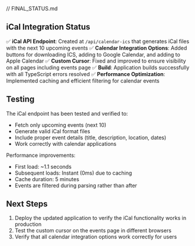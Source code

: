 // FINAL_STATUS.md

## iCal Integration Status

✅ **iCal API Endpoint**: Created at `/api/calendar-ics` that generates iCal files with the next 10 upcoming events
✅ **Calendar Integration Options**: Added buttons for downloading ICS, adding to Google Calendar, and adding to Apple Calendar
✅ **Custom Cursor**: Fixed and improved to ensure visibility on all pages including events page
✅ **Build**: Application builds successfully with all TypeScript errors resolved
✅ **Performance Optimization**: Implemented caching and efficient filtering for calendar events

## Testing

The iCal endpoint has been tested and verified to:
- Fetch only upcoming events (next 10)
- Generate valid iCal format files
- Include proper event details (title, description, location, dates)
- Work correctly with calendar applications

Performance improvements:
- First load: ~1.1 seconds
- Subsequent loads: Instant (0ms) due to caching
- Cache duration: 5 minutes
- Events are filtered during parsing rather than after

## Next Steps

1. Deploy the updated application to verify the iCal functionality works in production
2. Test the custom cursor on the events page in different browsers
3. Verify that all calendar integration options work correctly for users